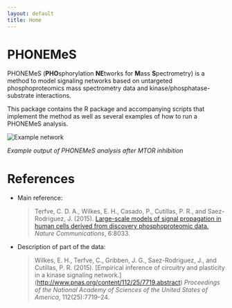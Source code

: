 ```yaml
---
layout: default
title: Home
---
```



# PHONEMeS

PHONEMeS (**PHO**sphorylation **NE**tworks for **M**ass **S**pectrometry) is a method to model signaling networks based on untargeted phosphoproteomics mass spectrometry data and kinase/phosphatase-substrate interactions.

This package contains the R package and accompanying scripts that implement the method as well as several examples of how to run a PHONEMeS analysis.

<img src="/PHONEMeS/public/network.png" alt="Example network">

_Example output of PHONEMeS analysis after MTOR inhibition_

# References

+ Main reference:

  > Terfve, C. D. A., Wilkes, E. H., Casado, P., Cutillas, P. R., and Saez-Rodriguez, J. (2015). [Large-scale models of signal propagation in human cells derived from discovery phosphoproteomic data.](http://www.nature.com/articles/ncomms9033) _Nature Communications_, 6:8033.

+ Description of part of the data:

  > Wilkes, E. H., Terfve, C., Gribben, J. G., Saez-Rodriguez, J., and Cutillas, P. R. (2015). [Empirical inference of circuitry and plasticity in a kinase signaling network.] (http://www.pnas.org/content/112/25/7719.abstract) _Proceedings of the National Academy of Sciences of the United States of America_, 112(25):7719–24.
 
